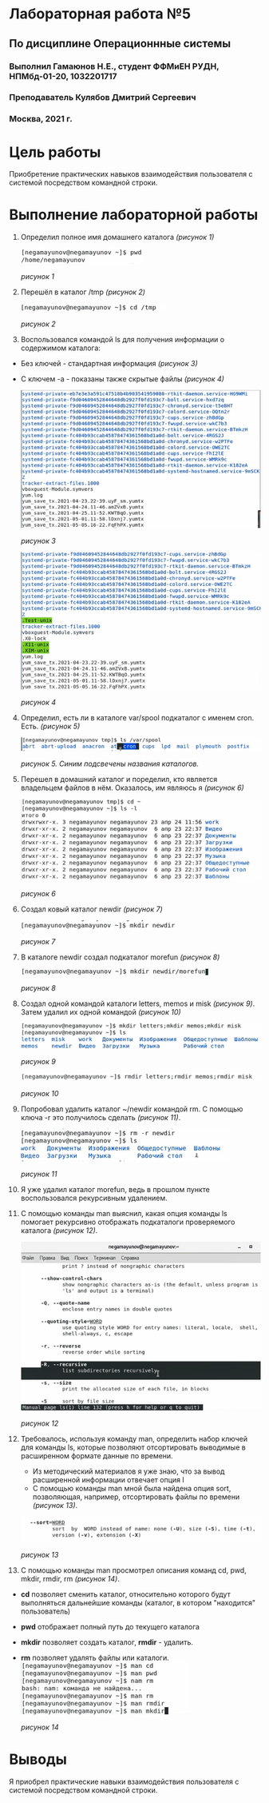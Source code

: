 # Лабораторная работа №5
## По дисциплине Операционнные системы
### Выполнил Гамаюнов Н.Е., студент ФФМиЕН РУДН, НПМбд-01-20, 1032201717
### Преподаватель Кулябов Дмитрий Сергеевич
### Москва, 2021 г.


# Цель работы
Приобретение практических навыков взаимодействия пользователя с системой посредством командной строки.

# Выполнение лабораторной работы
1. Определил полное имя домашнего каталога *(рисунок 1)*

    ![p1](image/p1.png)

    *рисунок 1*

2. Перешёл в каталог /tmp *(рисунок 2)*
 
    ![p2](image/p2.png)

    *рисунок 2*

3. Воспользовался командой ls для получения информации о содержимом каталога:
- Без ключей - стандартная информация *(рисунок 3)*
- С ключем -a - показаны также скрытые файлы *(рисунок 4)*
  
  ![p3](image/p3.png)

  *рисунок 3*

  ![p4](image/p4.png)

    *рисунок 4*

4. Определил, есть ли в каталоге var/spool подкаталог с именем cron. Есть. *(рисунок 5)*
   
    ![p5](image/p5.png)

    *рисунок 5. Синим подсвечены названия каталогов.*

5. Перешел в домашний каталог и поределил, кто является владельцем файлов в нём. Оказалось, им являюсь я *(рисунок 6)*
   
    ![p6](image/p6.png)

    *рисунок 6*


6. Создал ковый каталог newdir *(рисунок 7)*

    ![p7](image/p7.png)

    *рисунок 7*

7. В каталоге newdir создал подкаталог morefun *(рисунок 8)*

    ![p8](image/p8.png)

    *рисунок 8*

8. Создал одной командой каталоги letters, memos и misk *(рисунок 9)*. Затем удалил их одной командой *(рисунок 10)*

    ![p9](image/p9.png)

    *рисунок 9*

    
    ![p10](image/p10.png)

    *рисунок 10*

9. Попробовал удалить каталог ~/newdir командой rm. С помощью ключа -r это получилось сделать *(рисунок 11)*.

    ![p11](image/p11.png)

    *рисунок 11*

10. Я уже удалил каталог morefun, ведь в прошлом пункте воспользовался рекурсивным удалением.
11. С помощью команды man выяснил, какая опция команды ls помогает рекурсивно отображать подкаталоги проверяемого каталога *(рисунок 12)*.

    ![p12](image/p12.png)

    *рисунок 12*

12. Требовалось, используя команду man, определить набор ключей для команды ls, которые позволяют отсортировать выводимые в расширенном формате данные по времени.
    - Из методический материалов я уже знаю, что за вывод расширенной информации отвечает опция l
    - С помощью команды man мной была найдена опция sort, позволяющая, например, отсортировать файлы по времени *(рисунок 13)*.

    ![p13](image/p13.png)

    *рисунок 13*

13. С помощью команды man просмотрел описания команд  cd, pwd, mkdir, rmdir, rm *(рисунок 14)*.
- **cd** позволяет сменить каталог, относительно которого будут выполняться дальнейшие команды (каталог, в котором "находится" пользователь)
- **pwd** отображает полный путь до текущего каталога
- **mkdir** позволяет создать каталог, **rmdir** - удалить.
- **rm** позволяет удалять файлы или каталоги.
      ![p14](image/p14.png)

    *рисунок 14*

# Выводы
Я приобрел практические навыки взаимодействия пользователя с системой посредством командной строки.